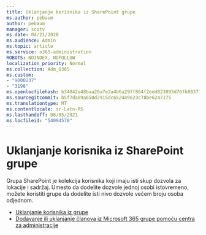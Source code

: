 ```yaml
---
title: Uklanjanje korisnika iz SharePoint grupe
ms.author: pebaum
author: pebaum
manager: scotv
ms.date: 04/21/2020
ms.audience: Admin
ms.topic: article
ms.service: o365-administration
ROBOTS: NOINDEX, NOFOLLOW
localization_priority: Normal
ms.collection: Adm_O365
ms.custom:
- "9000237"
- "3198"
ms.openlocfilehash: b34042a48baa26a7e2a4b6a29ff864f2eed823893d76fb8837704769b0ce5166
ms.sourcegitcommit: b5f7da89a650d2915dc652449623c78be6247175
ms.translationtype: MT
ms.contentlocale: sr-Latn-RS
ms.lasthandoff: 08/05/2021
ms.locfileid: "54094578"
---
```

# <a name="remove-users-from-a-sharepoint-group"></a>Uklanjanje korisnika iz SharePoint grupe

Grupa SharePoint je kolekcija korisnika koji imaju isti skup dozvola za lokacije i sadržaj. Umesto da dodelite dozvole jednoj osobi istovremeno, možete koristiti grupe da dodelite isti nivo dozvole većem broju osoba odjednom.

- [Uklanjanje korisnika iz grupe](https://docs.microsoft.com/sharepoint/customize-sharepoint-site-permissions#remove-users-from-a-group)
- [Dodavanje ili uklanjanje članova iz Microsoft 365 grupe pomoću centra za administracije](https://docs.microsoft.com/microsoft-365/admin/create-groups/add-or-remove-members-from-groups)
